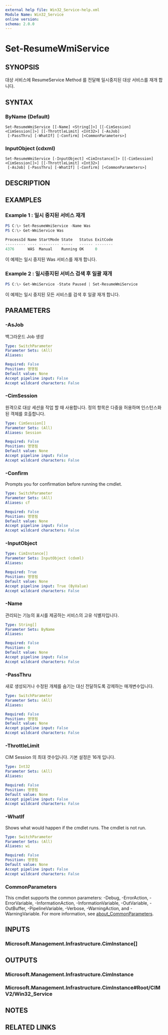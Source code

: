 ```yaml
---
external help file: Win32_Service-help.xml
Module Name: Win32_Service
online version:
schema: 2.0.0
---
```


# Set-ResumeWmiService

## SYNOPSIS
대상 서비스에 ResumeService Method 를 전달해 일시중지된 대상 서비스를 재개 합니다.

## SYNTAX

### ByName (Default)
```
Set-ResumeWmiService [[-Name] <String[]>] [[-CimSession] <CimSession[]>] [[-ThrottleLimit] <Int32>] [-AsJob]
 [-PassThru] [-WhatIf] [-Confirm] [<CommonParameters>]
```

### InputObject (cdxml)
```
Set-ResumeWmiService [-InputObject] <CimInstance[]> [[-CimSession] <CimSession[]>] [[-ThrottleLimit] <Int32>]
 [-AsJob] [-PassThru] [-WhatIf] [-Confirm] [<CommonParameters>]
```

## DESCRIPTION

## EXAMPLES

### Example 1 : 일시 중지된 서비스 재개
```powershell
PS C:\> Set-ResumeWmiService -Name Was
PS C:\> Get-WmiService Was

ProcessId Name StartMode State   Status ExitCode
--------- ---- --------- -----   ------ --------
4376      WAS  Manual    Running OK     0
```

이 예제는 일시 중지된 Was 서비스를 재개 합니다.

### Example 2 : 일시중지된 서비스 검색 후 일괄 재개
```powershell
PS C:\> Get-WmiService -State Paused | Set-ResumeWmiService
```

이 예제는 일시 중지된 모든 서비스를 검색 후 일괄 재개 합니다.

## PARAMETERS

### -AsJob
백그라운드 Job 생성

```yaml
Type: SwitchParameter
Parameter Sets: (All)
Aliases:

Required: False
Position: 명명됨
Default value: None
Accept pipeline input: False
Accept wildcard characters: False
```

### -CimSession
원격으로 대상 세션을 작업 할 때 사용합니다. 정의 항목은 다중을 허용하며 인스턴스화 된 객체를 호출합니다.

```yaml
Type: CimSession[]
Parameter Sets: (All)
Aliases: Session

Required: False
Position: 명명됨
Default value: None
Accept pipeline input: False
Accept wildcard characters: False
```

### -Confirm
Prompts you for confirmation before running the cmdlet.

```yaml
Type: SwitchParameter
Parameter Sets: (All)
Aliases: cf

Required: False
Position: 명명됨
Default value: None
Accept pipeline input: False
Accept wildcard characters: False
```

### -InputObject

```yaml
Type: CimInstance[]
Parameter Sets: InputObject (cdxml)
Aliases:

Required: True
Position: 명명됨
Default value: None
Accept pipeline input: True (ByValue)
Accept wildcard characters: False
```

### -Name
관리되는 기능의 표시를 제공하는 서비스의 고유 식별자입니다.


```yaml
Type: String[]
Parameter Sets: ByName
Aliases:

Required: False
Position: 0
Default value: None
Accept pipeline input: False
Accept wildcard characters: False
```

### -PassThru
새로 생성되거나 수정된 개체를 숨기는 대신 전달하도록 강제하는 매개변수입니다.

```yaml
Type: SwitchParameter
Parameter Sets: (All)
Aliases:

Required: False
Position: 명명됨
Default value: None
Accept pipeline input: False
Accept wildcard characters: False
```

### -ThrottleLimit
CIM Session 의 최대 갯수입니다. 기본 설정은 16개 입니다.

```yaml
Type: Int32
Parameter Sets: (All)
Aliases:

Required: False
Position: 명명됨
Default value: None
Accept pipeline input: False
Accept wildcard characters: False
```

### -WhatIf
Shows what would happen if the cmdlet runs.
The cmdlet is not run.

```yaml
Type: SwitchParameter
Parameter Sets: (All)
Aliases: wi

Required: False
Position: 명명됨
Default value: None
Accept pipeline input: False
Accept wildcard characters: False
```

### CommonParameters
This cmdlet supports the common parameters: -Debug, -ErrorAction, -ErrorVariable, -InformationAction, -InformationVariable, -OutVariable, -OutBuffer, -PipelineVariable, -Verbose, -WarningAction, and -WarningVariable. For more information, see [about_CommonParameters](http://go.microsoft.com/fwlink/?LinkID=113216).

## INPUTS

### Microsoft.Management.Infrastructure.CimInstance[]

## OUTPUTS

### Microsoft.Management.Infrastructure.CimInstance

### Microsoft.Management.Infrastructure.CimInstance#Root/CIMV2/Win32_Service

## NOTES

## RELATED LINKS
